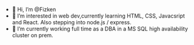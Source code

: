 - 👋 Hi, I’m @Fizken
- 👀 I’m interested in web dev,currently learning HTML, CSS, Javacsript and React. Also stepping into node.js / express.
- 🌱 I’m currently working full time as a DBA in a MS SQL high availability cluster on prem. 


<!---
Fizken/Fizken is a ✨ special ✨ repository because its `README.md` (this file) appears on your GitHub profile.
You can click the Preview link to take a look at your changes.
--->
